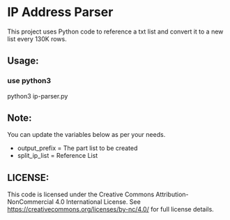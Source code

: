 # **IP Address Parser**

This project uses Python code to reference a txt list and convert it to a new list every 130K rows.

## **Usage:**

### use python3 
python3 ip-parser.py

## **Note:**

You can update the variables below as per your needs.

* output_prefix = The part list to be created
* split_ip_list = Reference List

## **LICENSE:**
This code is licensed under the Creative Commons Attribution-NonCommercial 4.0 International License.
See https://creativecommons.org/licenses/by-nc/4.0/ for full license details.
